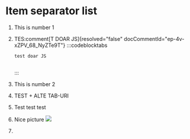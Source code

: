 # Item separator list

1. This is number 1
2. TES:comment[T DOAR JS]{resolved="false" docCommentId="ep-4v-xZPV_68_NyZTe9T"}
   :::codeblocktabs
   ```javascript
   test doar JS
   ```

   ```none
   ```
   :::
3. This is number 2
4. TEST + ALTE TAB-URI
5. Test test test
6. Nice picture
   ![](https://archbee-image-uploads.s3.amazonaws.com/HCIek7I0UxvyNHQ0EFzVX-AtZrCnHlPoBY_u6sIYNQd-20240917-101246.svg)
7. ```javascript
   ```

